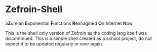 # Zefroin-Shell
a**Z**ureian **E**xponential **F**unctions **R**eimagined **O**n **I**nternet **N**ow

This is the shell only version of Zefroin as the coding lang itself was discontinued. This is a simple shell created as a school project, do not expect it to be updated regularly or ever again.

